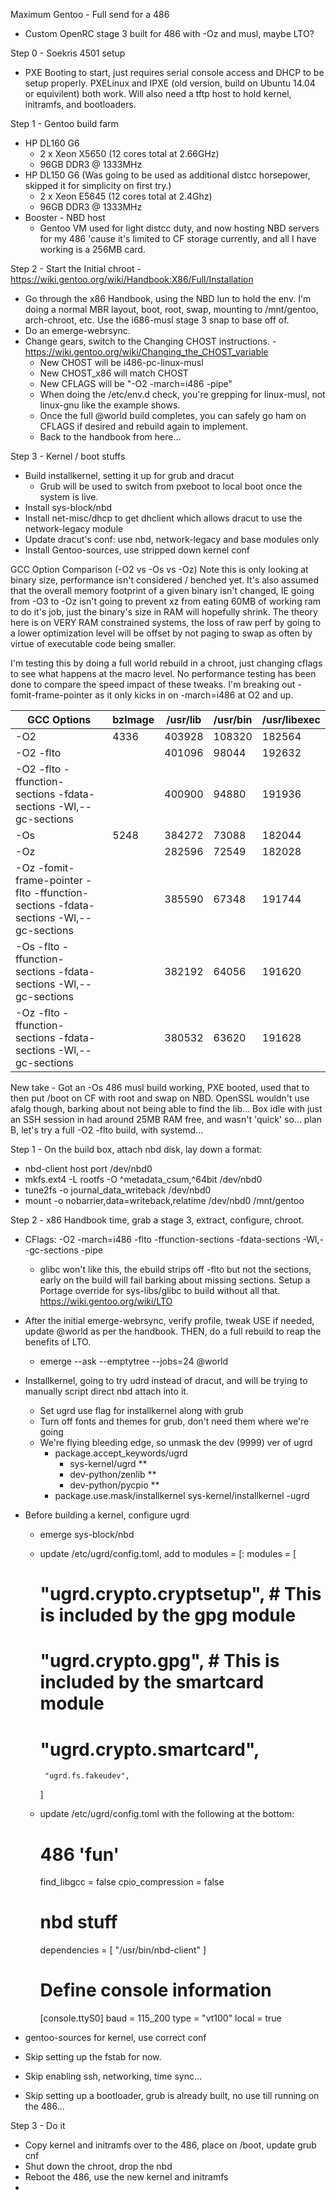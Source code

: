 Maximum Gentoo - Full send for a 486
- Custom OpenRC stage 3 built for 486 with -Oz and musl, maybe LTO?

Step 0 - Soekris 4501 setup
 - PXE Booting to start, just requires serial console access and DHCP to be setup properly.  PXELinux and IPXE (old version, build on Ubuntu 14.04 or equivilent) both work. Will also need a tftp host to hold kernel, initramfs, and bootloaders.
   
Step 1 - Gentoo build farm
- HP DL160 G6
  - 2 x Xeon X5650 (12 cores total at 2.66GHz)
  - 96GB DDR3 @ 1333MHz
- HP DL150 G6 (Was going to be used as additional distcc horsepower, skipped it for simplicity on first try.)
  - 2 x Xeon E5645 (12 cores total at 2.4Ghz)
  - 96GB DDR3 @ 1333MHz
- Booster - NBD host
  - Gentoo VM used for light distcc duty, and now hosting NBD servers for my 486 'cause it's limited to CF storage currently, and all I have working is a 256MB card.

Step 2 - Start the Initial chroot - https://wiki.gentoo.org/wiki/Handbook:X86/Full/Installation
- Go through the x86 Handbook, using the NBD lun to hold the env. I'm doing a normal MBR layout, boot, root, swap, mounting to /mnt/gentoo, arch-chroot, etc. Use the i686-musl stage 3 snap to base off of.
- Do an emerge-webrsync.
- Change gears, switch to the Changing CHOST instructions. - https://wiki.gentoo.org/wiki/Changing_the_CHOST_variable
  - New CHOST will be i486-pc-linux-musl
  - New CHOST_x86 will match CHOST
  - New CFLAGS will be "-O2 -march=i486 -pipe"
  - When doing the /etc/env.d check, you're grepping for linux-musl, not linux-gnu like the example shows.
  - Once the full @world build completes, you can safely go ham on CFLAGS if desired and rebuild again to implement.
  - Back to the handbook from here...

Step 3 - Kernel / boot stuffs
- Build installkernel, setting it up for grub and dracut
  - Grub will be used to switch from pxeboot to local boot once the system is live.
- Install sys-block/nbd
- Install net-misc/dhcp to get dhclient which allows dracut to use the network-legacy module
- Update dracut's conf: use nbd, network-legacy and base modules only
- Install Gentoo-sources, use stripped down kernel conf

GCC Option Comparison (-O2 vs -Os vs -Oz)
Note this is only looking at binary size, performance isn't considered / benched yet. It's also assumed that the overall memory footprint of a given binary isn't changed, IE going from -O3 to -Oz isn't going to prevent xz from eating 60MB of working ram to do it's job, just the binary's size in RAM will hopefully shrink. The theory here is on VERY RAM constrained systems, the loss of raw perf by going to a lower optimization level will be offset by not paging to swap as often by virtue of executable code being smaller.

I'm testing this by doing a full world rebuild in a chroot, just changing cflags to see what happens at the macro level. No performance testing has been done to compare the speed impact of these tweaks. I'm breaking out -fomit-frame-pointer as it only kicks in on -march=i486 at O2 and up.
			
| GCC Options	| bzImage	| /usr/lib | /usr/bin | /usr/libexec |
| --- | --- | --- | --- | --- |
| -O2 | 4336 | 403928 | 108320 | 182564 |
| -O2 -flto | | 401096 | 98044 |192632 |
| -O2 -flto -ffunction-sections -fdata-sections -Wl,--gc-sections | | 400900 | 94880 | 191936 |
| -Os | 5248 | 384272 | 73088 | 182044 |
| -Oz | | 282596 | 72549 | 182028 |
| -Oz -fomit-frame-pointer -flto -ffunction-sections -fdata-sections -Wl,--gc-sections | | 385590 | 67348 | 191744 |
| -Os -flto -ffunction-sections -fdata-sections -Wl,--gc-sections | | 382192 | 64056 | 191620 |
| -Oz -flto -ffunction-sections -fdata-sections -Wl,--gc-sections | | 380532 | 63620 | 191628 |



New take - Got an -Os 486 musl build working, PXE booted, used that to then put /boot on CF with root and swap on NBD. OpenSSL wouldn't use afalg though, barking about not being able to find the lib... Box idle with just an SSH session in had around 25MB RAM free, and wasn't 'quick' so... plan B, let's try a full -O2 -flto build, with systemd...

Step 1 - On the build box, attach nbd disk, lay down a format:
- nbd-client host port /dev/nbd0
- mkfs.ext4 -L rootfs -O ^metadata_csum,^64bit /dev/nbd0
- tune2fs -o journal_data_writeback /dev/nbd0
- mount -o nobarrier,data=writeback,relatime /dev/nbd0 /mnt/gentoo

Step 2 - x86 Handbook time, grab a stage 3, extract, configure, chroot.
- CFlags: -O2 -march=i486 -flto -ffunction-sections -fdata-sections -Wl,--gc-sections -pipe
  - glibc won't like this, the ebuild strips off -flto but not the sections, early on the build will fail barking about missing sections. Setup a Portage override for sys-libs/glibc to build without all that. https://wiki.gentoo.org/wiki/LTO
- After the initial emerge-webrsync, verify profile, tweak USE if needed, update @world as per the handbook. THEN, do a full rebuild to reap the benefits of LTO.
  - emerge --ask --emptytree --jobs=24 @world
- Installkernel, going to try udrd instead of dracut, and will be trying to manually script direct nbd attach into it.
  - Set ugrd use flag for installkernel along with grub
  - Turn off fonts and themes for grub, don't need them where we're going
  - We're flying bleeding edge, so unmask the dev (9999) ver of ugrd
    - package.accept_keywords/ugrd
      - sys-kernel/ugrd **
      - dev-python/zenlib **
      - dev-python/pycpio **
    - package.use.mask/installkernel sys-kernel/installkernel -ugrd
- Before building a kernel, configure ugrd
  - emerge sys-block/nbd
  - update /etc/ugrd/config.toml, add to modules = [:
      modules = [
      #  "ugrd.crypto.cryptsetup", # This is included by the gpg module
      #  "ugrd.crypto.gpg", # This is included by the smartcard module
      #  "ugrd.crypto.smartcard",     
         "ugrd.fs.fakeudev",
      ]
    
  - update /etc/ugrd/config.toml with the following at the bottom:
     # 486 'fun'
     find_libgcc = false
     cpio_compression = false

     # nbd stuff
     dependencies = [ "/usr/bin/nbd-client" ]

    # Define console information
    [console.ttyS0]
    baud = 115_200
    type = "vt100"
    local = true

- gentoo-sources for kernel, use correct conf
- Skip setting up the fstab for now.
- Skip enabling ssh, networking, time sync...
- Skip setting up a bootloader, grub is already built, no use till running on the 486...

Step 3 - Do it
- Copy kernel and initramfs over to the 486, place on /boot, update grub cnf
- Shut down the chroot, drop the nbd
- Reboot the 486, use the new kernel and initramfs
- 
